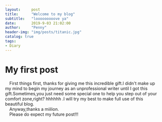 ```yaml
---
layout:     post
title:      "Welcome to my blog"
subtitle:   "looooooooove ya"
date:       2019-9-03 21:02:00
author:     "Penny"
header-img: "img/posts/titanic.jpg"
catalog: true
tags:
- Diary
---
```

# My first post 
&ensp;&ensp;First things first, thanks for giving me this incredible gift.I didn't make up my mind to begin my journey as an unprofessional writer until I got this gift.Sometimes,you just need some special one to help you step out of your comfort zone,right? hhhhhh .I will try my best to make full use of this beautiful blog.
<br>&ensp;&ensp;Anyway,thanks a miilion. 
<br>&ensp;&ensp;Please do expect my future post!!!